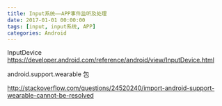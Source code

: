 ```yaml
---
title: Input系统——APP事件监听及处理
date: 2017-01-01 00:00:00
tags: [input, input系统, APP]
categories: Android
---
```



InputDevice
https://developer.android.com/reference/android/view/InputDevice.html

android.support.wearable 包


http://stackoverflow.com/questions/24520240/import-android-support-wearable-cannot-be-resolved

<!-- more -->


